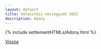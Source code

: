 ```yaml
---
layout: default
title: Választási névjegyzék 2022
description: Adony
---
```


{% include settlementHTMLs/Adony.html %}

[Vissza](./)